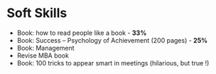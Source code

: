 # Soft Skills
-  Book: how to read people like a book - **33%**
-  Book: Success – Psychology of Achievement (200 pages) - **25%**
-  Book: Management
-  Revise MBA book 
-  Book: 100 tricks to appear smart in meetings (hilarious, but true !)